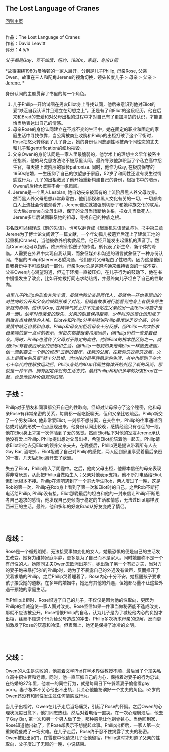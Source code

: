 ## The Lost Language of Cranes
[回到主页](https://boheme130.github.io/Fiction.git.io/)
<br>
<br>

作品：The Lost Language of Cranes <br>
作者：David Leavitt <br>
评分：4.5/5 <br>

*父子都是Gay，互不知情，纽约，1980s，家庭，身份认同*

*故事围绕1980s曼哈顿的一家人展开，分别是儿子Philip, 母亲Rose, 父亲Owen。故事在三人和配角Jerene的视角切换，镜头长度儿子 > 母亲 > 父亲 > Jerene. *

身份认同的主题贯穿了书里的每一个角色。<br>
1. 儿子Philip一开始试图在男友Eliot身上寻找认同，他后来意识到他对Eliot的爱”缺乏自我认识并且建立在幻想之上”。正是有了和Eliot的这段经历，他在后来和Brad的恋爱和对父母出柜的过程中才对自己有了更加清楚的认识，才能更恰当地表达出自己的情感。<br>
2. 母亲Rose的身份认同建立在不成不变的生活中，她在固定的职业和固定的家庭生活中寻找依靠，当公寓被商业收购和Philip的出柜打破了这个平衡时，Rose把怒火转移到了儿子身上，她的身份认同悲剧性地被两个同性恋的丈夫和儿子和gentrification的纽约摧毁。<br>
3. 父亲Owen的身份认同是一家人里最脆弱的，他学术上的理想主义早年被系主任掐断，他的马克思方法论不被系里认同，最终导致他辞职当了个私立高中招生官，每天被上流阶层的家长patronize. 同时，他作为Gay, 在极度保守的1950s结婚，一生压抑了自己的欲望忠于家庭，52岁了和同性还没有发生过情感或行为。儿子的出柜激发了他开始重新构建自己的身份，根据书中的暗示，Owen的后续大概率不会一帆风顺。<br>
4. Jerene是一个黑人Lesbian, 她自幼丧亲被富有的上流阶层黑人养父母收养。然而黑人养父母思想非常非常白，他们鄙视和黑人文化有关的一切，一切都向白人上流社会价值观看齐，Jerene自幼就被强制切断了和她种族文化的联系。长大后Jerene向父母出柜，保守的父母当场断绝关系，把女儿当做死人。Jerene多年后试图联系她的祖母，寻找自己的种族之根。<br>

书名既可以翻译成《鹤的失语》，也可以翻译成《起重机失语紊乱症》。书中第三章Jerene为了博士论文阅读了一篇文献，一个年幼孤儿被遗弃后迷上了建筑工地的起重机(Cranes)，当他被收养机构救起后，他已经只能发出起重机的声音了。然而Cranes也可以指鹤，欧洲有仙鹤送子的传说，鹤代表了新生命、新个体的降临。人需要在外界中实现自我认同，而象征媒介和沟通的语言就象征了一种身份认同。书里的Philip和Jerene渴望沟通，他们都对父母坦白了性取向，因为这是他们自我身份中不可或缺的一部分。母亲Rose总是逃避沟通来维持表面的一成不变。父亲Owen内心渴望沟通，但迫于环境一直被压抑，在儿子行为的鼓动下，他在书中慢慢发生了改变，比如开始拨打同志求助热线，并最终向儿子坦白了自己的性取向。

*书里儿子Philip的形象非常丰满，虽然他和父亲是两代人，虽然他一开始表现出的对性向的公开和父亲的缄默形成了对比，但随着故事进行能看到他身上有很多原生家庭的影响，他作为Gay, 在精神气质上并不完全站在父亲的另一面(Eliot可能才是另一面)。幼年时母亲爱的缺失、父亲的刻意保持距离，少年时的彷徨让他形成了稍微有点依赖性的人格。Eliot在和Philip分手前就说Philip极度缺乏安全感，他在爱情中缺乏自爱和自尊。Philip和母亲出柜后母亲十分反感，但Philip一次次祈求母亲哪怕是一点点的表示，但每次都被母亲冷漠回绝，但Philip仍然一直爱着母亲。同时，Philip也遗传了父母对于稳定的向往，他和Eliot的根本性区别之一，就是Eliot有着波西米亚的思想和生活，但Philip一想到如果他向Eliot一样搬去法国，他一想到要去一个新的城市”去新的餐厅，找新的公寓，在新的洗衣房洗衣服，火车上是陌生的风景“就十分恐惧，他向往的是平静稳定的生活，书中也提到了在六七十年代的性解放运动后，Philip身处的80年代同性群体开始兴起了新的风尚，那就是一种平和、拥有固定伴侣的生活方式。最终Philip和相识多年的好友Brad在一起，也是他这种价值观的归宿。*


## 子线：
Philip对于朋友和同事都公开自己的性取向，但却对父母保守了这个秘密，他和母亲Rose有非常亲密的关系，每周都一起吃饭聊天，但和父亲比较疏远。Philip新交了一个男友Eliot, 他非常爱Eliot, 一刻都不想分离，在交往中，Philip的往事通过回忆或对话的形式一点点展现出来，他身份认同比较晚，感情经验只有仓促的一段，他在Eliot身上才第一次体验到了爱的感觉。然而Eliot私下对他的室友Jerene承认他没有爱上Philip. Philip提出想对父母出柜，希望Eliot能陪着他一起去。Philip请求Eliot带他去见Eliot的领养父亲夫夫，在晚餐后，Philip更是提议带着所有人去Gay Bar, 酒吧外，Eliot坦诚了自己对Philip的感觉，两人回到家里享受着最后亲密的一夜，几天后Eliot离开去了欧洲。

失去了Eliot，Philip陷入了阴霾中。之后，他向父母出柜，他原本信任的母亲表现得非常厌恶，从此把Philip当做陌生人；父亲对他表示支持。他不断打电话给Eliot, 但Eliot根本不接。Philip在酒吧遇到了一个哥大学生Rob，两人度过了一晚，这是Rob的第一次，Philip在Rob身上看到了第一次和Eliot时的自己。之后Rob不断打电话给Philip, Philip没有接。Eliot那晚最后的坦白和他的一封来信让Philip不断思考自己追求的感情，他发现自己更倾向于稳定的生活和情感，无法过Eliot那样波西米亚的生活。最终，他和多年的好友Brad从好友变成了情侣。

<br>
<br>

## 母线：
Rose是一个循规蹈矩、无法接受事物变化的女人，她最恐惧的便是自己的生活发生改变。她努力维持家庭平静，更多是为了自己而不是家人。同时她自称不是一个有母性的人。她随同丈夫Owen去欧洲出差时，她出轨了另一个有妇之夫，当对方的妻子跑来暴打5岁的Philip时，她为了不暴露自己的外遇没有做声，反而推开了哭着求助的Philip。之后Philip哭着睡着了，Rose内心十分不安，她摇醒孩子要求孩子接受她的道歉。在多年的婚姻中，她还有其他的外遇，但她都尽量不让这些外遇干预她的家庭生活。

当Philip出柜时，Rose恨透了自己的儿子，不仅仅是因为他的性取向，更因为Philip的坦诚迫使一家人面对改变。Rose坚信如果一件事当做秘密能不造成改变，那就不应该被公开。Rose憎恨Philip的自私，认为儿子是为了减轻他内心的负担才出柜，丝毫不顾这个行为给父母造成的冲击。Philip多次祈求母亲的谅解，反而更加激发了Rose的厌恶和冷漠。但表面上，她还是保持了冰冷的文明。

<br>
<br>


## 父线：
Owen的人生是失败的，他拿着文学Phd在学术界做教授不顺，最后当了个顶尖私立高中招生官和老师。同时，他一直压抑自己的内心，保持着对妻子的行为忠诚。在结婚的27年里，他唯一的同性行为，就是每周日下午躲着妻子偷偷看gay porn。妻子根本不关心他出不出轨，只关心他能扮演好一个丈夫的角色。52岁的Owen还没有和同性发生过任何情感或行为。

当儿子出柜时，Owen在儿子走后当场痛哭，引起了Rose的怀疑。之后Owen的心理状况每日愈下，他打同志热线，然后对着电话一直哭。在一次心理崩溃后，他去了Gay Bar, 第一次和另一个男人做了爱，那种感觉让他刻骨铭心。当他回到家，Rose知道他出轨了，但Rose却表示不想提起此事。Philip出柜后，一家人第一次重聚晚餐成了一场灾难。在儿子走后，Rose终于忍不住揭露了丈夫的秘密。Owen被赶出家门，在雪夜中他请求儿子让他留宿。Philip这时才知道了父亲的性取向，父子度过了无眠的一晚，小说结束。
